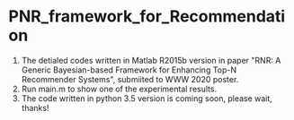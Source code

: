 # PNR_framework_for_Recommendation
1. The detialed codes written in Matlab R2015b version in paper "RNR: A Generic Bayesian-based Framework for Enhancing Top-N Recommender Systems", submiited to WWW 2020 poster. 
2. Run main.m to show one of the experimental results. 
3. The code written in python 3.5 version is coming soon, please wait, thanks!
